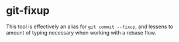 # git-fixup

This tool is effectively an alias for `git commit --fixup`, and lessens to
amount of typing necessary when working with a rebase flow.
